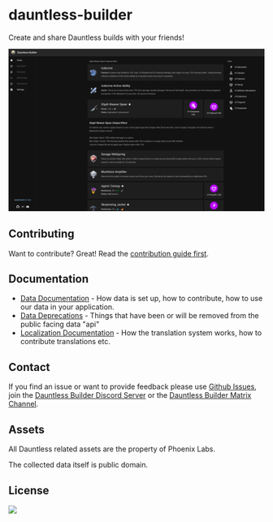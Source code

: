 # dauntless-builder

Create and share Dauntless builds with your friends!

![Screenshot of Dauntless Builder](docs/assets/app-screenshot.png)

## Contributing

Want to contribute? Great! Read the [contribution guide first](CONTRIBUTING.md).

## Documentation

-   [Data Documentation](docs/DATA.md) - How data is set up, how to contribute, how to use our data in your application.
-   [Data Deprecations](docs/DEPRECATIONS.md) - Things that have been or will be removed from the public facing data "api"
-   [Localization Documentation](docs/LOCALIZATION.md) - How the translation system works, how to contribute translations etc.

## Contact

If you find an issue or want to provide feedback please use
[Github Issues](https://github.com/atomicptr/dauntless-builder/issues), join the
[Dauntless Builder Discord Server](https://discord.gg/hkMvhsfPjH) or the
[Dauntless Builder Matrix Channel](https://matrix.to/#/#dauntlessbuilder:matrix.org).

## Assets

All Dauntless related assets are the property of Phoenix Labs.

The collected data itself is public domain.

## License

[![](https://www.gnu.org/graphics/agplv3-155x51.png)](<https://tldrlegal.com/license/gnu-affero-general-public-license-v3-(agpl-3.0)>)

